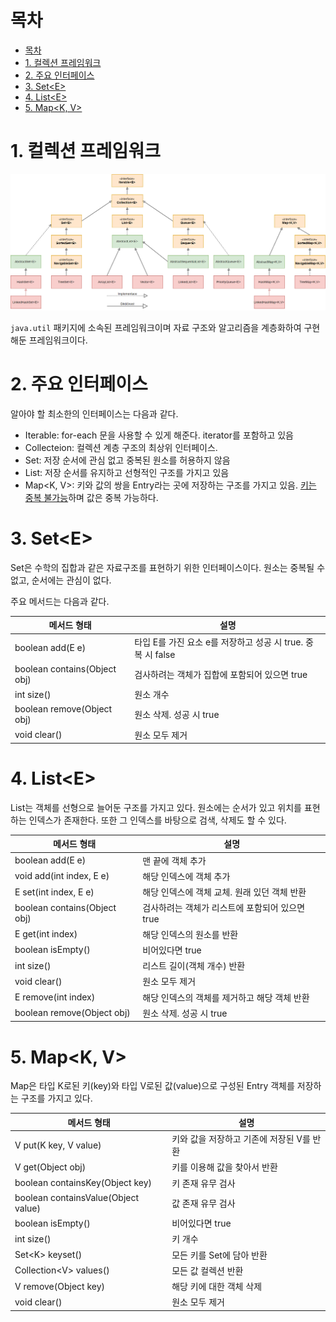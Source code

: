 # 목차

- [목차](#목차)
- [1. 컬렉션 프레임워크](#1-컬렉션-프레임워크)
- [2. 주요 인터페이스](#2-주요-인터페이스)
- [3. Set\<E\>](#3-sete)
- [4. List\<E\>](#4-liste)
- [5. Map<K, V>](#5-mapk-v)

# 1. 컬렉션 프레임워크

![4-1](assets/4-1.png)

`java.util` 패키지에 소속된 프레임워크이며 자료 구조와 알고리즘을 계층화하여 구현해둔 프레임워크이다.  

# 2. 주요 인터페이스

알아야 할 최소한의 인터페이스는 다음과 같다.  

- Iterable<E>: for-each 문을 사용할 수 있게 해준다. iterator를 포함하고 있음  
- Collecteion<E>: 컬렉션 계층 구조의 최상위 인터페이스. 
- Set<E>: 저장 순서에 관심 없고 중복된 원소를 허용하지 않음
- List<E>: 저장 순서를 유지하고 선형적인 구조를 가지고 있음
- Map<K, V>: 키와 값의 쌍을 Entry라는 곳에 저장하는 구조를 가지고 있음. <u>키는 중복 불가능</u>하며 값은 중복 가능하다.  

# 3. Set\<E\>

Set은 수학의 집합과 같은 자료구조를 표현하기 위한 인터페이스이다. 원소는 중복될 수 없고, 순서에는 관심이 없다.  

주요 메서드는 다음과 같다.  

|메서드 형태|설명|
|-|-|
|boolean add(E e)|타입 E를 가진 요소 e를 저장하고 성공 시 true. 중복 시 false|
|boolean contains(Object obj)|검사하려는 객체가 집합에 포함되어 있으면 true|
|int size()|원소 개수|
|boolean remove(Object obj)|원소 삭제. 성공 시 true|
|void clear()|원소 모두 제거|

# 4. List\<E\>

List는 객체를 선형으로 늘어둔 구조를 가지고 있다. 원소에는 순서가 있고 위치를 표현하는 인덱스가 존재한다. 또한 그 인덱스를 바탕으로 검색, 삭제도 할 수 있다.  

|메서드 형태|설명|
|-|-|
|boolean add(E e)|맨 끝에 객체 추가|
|void add(int index, E e)|해당 인덱스에 객체 추가|
|E set(int index, E e)|해당 인덱스에 객체 교체. 원래 있던 객체 반환|
|boolean contains(Object obj)|검사하려는 객체가 리스트에 포함되어 있으면 true|
|E get(int index)|해당 인덱스의 원소를 반환|
|boolean isEmpty()|비어있다면 true|
|int size()|리스트 길이(객체 개수) 반환|
|void clear()|원소 모두 제거|
|E remove(int index)|해당 인덱스의 객체를 제거하고 해당 객체 반환|
|boolean remove(Object obj)|원소 삭제. 성공 시 true|

# 5. Map<K, V>

Map은 타입 K로된 키(key)와 타입 V로된 값(value)으로 구성된 Entry 객체를 저장하는 구조를 가지고 있다.  

|메서드 형태|설명|
|-|-|
|V put(K key, V value)|키와 값을 저장하고 기존에 저장된 V를 반환|
|V get(Object obj)|키를 이용해 값을 찾아서 반환|
|boolean containsKey(Object key)|키 존재 유무 검사|
|boolean containsValue(Object value)|값 존재 유무 검사|
|boolean isEmpty()|비어있다면 true|
|int size()|키 개수|
|Set\<K\> keyset()|모든 키를 Set에 담아 반환|
|Collection\<V> values()|모든 값 컬렉션 반환|
|V remove(Object key)|해당 키에 대한 객체 삭제|
|void clear()|원소 모두 제거|